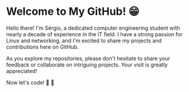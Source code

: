 # Welcome to My GitHub! :grin:

Hello there! I'm Sérgio, a dedicated computer engineering student with nearly a decade of experience in the IT field. I have a strong passion for Linux and networking, and I'm excited to share my projects and contributions here on GitHub.

As you explore my repositories, please don't hesitate to share your feedback or collaborate on intriguing projects. Your visit is greatly appreciated!

Now let's code! :punch: :rocket:
